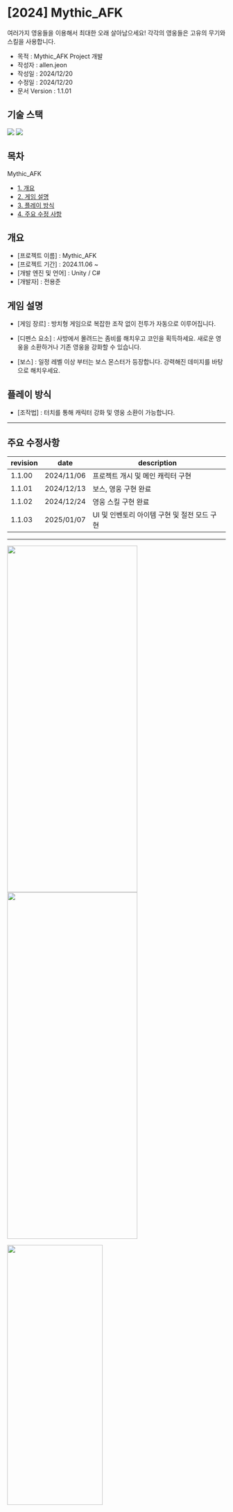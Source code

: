# [2024] Mythic_AFK

여러가지 영웅들을 이용해서 최대한 오래 살아남으세요!
각각의 영웅들은 고유의 무기와 스킬을 사용합니다.


* 목적 : Mythic_AFK Project 개발
* 작성자 : allen.jeon
* 작성일 : 2024/12/20
* 수정일 : 2024/12/20
* 문서 Version : 1.1.01


## **기술 스택**

<img src="https://img.shields.io/badge/C%23-512BD4?style=for-the-badge&logo=c-sharp&logoColor=white"> <img src="https://img.shields.io/badge/Unity-000000?style=for-the-badge&logo=unity&logoColor=white">




## **목차** 
Mythic_AFK
* [1. 개요](#outline)
* [2. 게임 설명](#gameinfo)
* [3. 플레이 방식](#howtoplay)
* [4. 주요 수정 사항](#update)


<a name="outline"></a>
## **개요** 
* [프로젝트 이름] : Mythic_AFK
* [프로젝트 기간] : 2024.11.06 ~ 
* [개발 엔진 및 언어] : Unity / C# 
* [개발자] : 전용준




<a name="gameinfo"></a>
## **게임 설명** 

* [게임 장르] : 방치형 게임으로 복잡한 조작 없이 전투가 자동으로 이루어집니다.

* [디펜스 요소] : 사방에서 몰려드는 좀비를 해치우고 코인을 획득하세요. 새로운 영웅을 소환하거나 기존 영웅을 강화할 수 있습니다.

* [보스] : 일정 레벨 이상 부터는 보스 몬스터가 등장합니다. 강력해진 데미지를 바탕으로 해치우세요.

  

<a name="howtoplay"></a>
## **플레이 방식** 

* [조작법] : 터치를 통해 캐릭터 강화 및 영웅 소환이 가능합니다.



---

<a name="update"></a>
## **주요 수정사항**

| revision | date | description |
|--------|----------|--------------------------------------------------------------------------|
| 1.1.00   | 2024/11/06 | 프로젝트 개시 및 메인 캐릭터 구현 |
| 1.1.01   | 2024/12/13 | 보스, 영웅 구현 완료 |
| 1.1.02   | 2024/12/24 | 영웅 스킬 구현 완료 |
| 1.1.03   | 2025/01/07 | UI 및 인벤토리 아이템 구현 및 절전 모드 구현|



---

<p align="left">
  <img src="https://github.com/user-attachments/assets/cf33f520-f372-4da6-8c9f-f514165b59ce",  height="800x", width="300px">
  <img src="https://github.com/user-attachments/assets/e2ec4b18-6ab0-4e31-9032-f257c8fe88b7",  height="800x", width="300px">
</p>

<p align="left">
  <img src="https://github.com/user-attachments/assets/f45d77c3-28e7-4ef1-b6e1-d20f1558dea6",  height="600x", width="220px">
</p>




